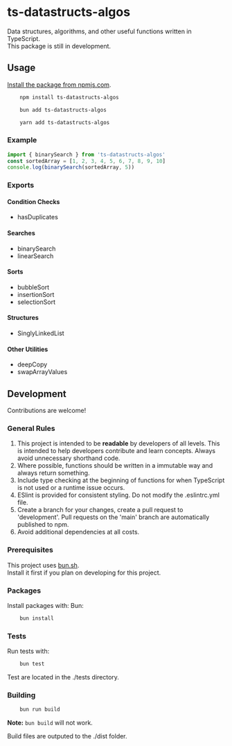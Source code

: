 # ts-datastructs-algos
Data structures, algorithms, and other useful functions written in TypeScript.  
This package is still in development.

## Usage
[Install the package from npmjs.com](https://www.npmjs.com/package/ts-datastructs-algos).
```bash
    npm install ts-datastructs-algos
```
```bash
    bun add ts-datastructs-algos
```
```bash
    yarn add ts-datastructs-algos
```

### Example
```javascript
import { binarySearch } from 'ts-datastructs-algos'
const sortedArray = [1, 2, 3, 4, 5, 6, 7, 8, 9, 10]
console.log(binarySearch(sortedArray, 5))
```

### Exports
#### Condition Checks
- hasDuplicates

#### Searches
- binarySearch
- linearSearch

#### Sorts
- bubbleSort
- insertionSort
- selectionSort

#### Structures
- SinglyLinkedList

#### Other Utilities
- deepCopy
- swapArrayValues

## Development
Contributions are welcome!

### General Rules
1. This project is intended to be **readable** by developers of all levels. This is intended to help developers contribute and learn concepts. Always avoid unnecessary shorthand code.  
2. Where possible, functions should be written in a immutable way and always return something.  
3. Include type checking at the beginning of functions for when TypeScript is not used or a runtime issue occurs.  
4. ESlint is provided for consistent styling. Do not modify the .eslintrc.yml file.  
5. Create a branch for your changes, create a pull request to 'development'. Pull requests on the 'main' branch are automatically published to npm.  
6. Avoid additional dependencies at all costs.  

### Prerequisites
This project uses [bun.sh](https://bun.sh/).  
Install it first if you plan on developing for this project.  
  
### Packages
Install packages with:
Bun:
```bash
    bun install
```

### Tests
Run tests with:
```bash
    bun test
```

Test are located in the ./tests directory.

### Building
```bash
    bun run build
```
**Note:** ``bun build`` will not work.

Build files are outputed to the ./dist folder.